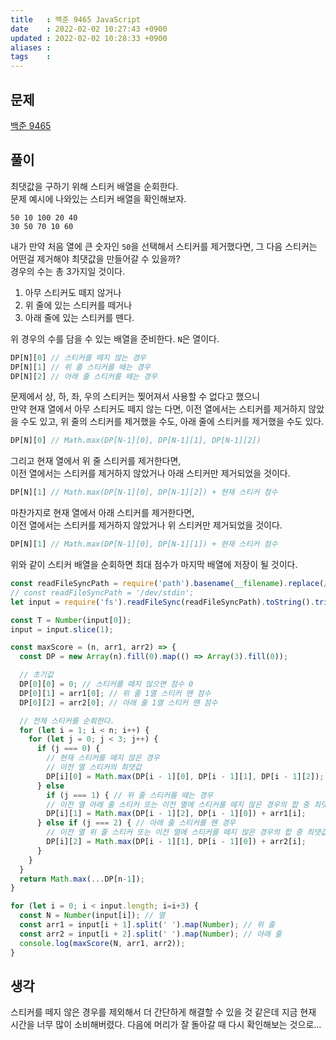 ```yaml
---
title   : 백준 9465 JavaScript 
date    : 2022-02-02 10:27:43 +0900
updated : 2022-02-02 10:28:33 +0900
aliases : 
tags    : 
---
```

## 문제
[백준 9465](https://www.acmicpc.net/problem/9465)

## 풀이
최댓값을 구하기 위해 스티커 배열을 순회한다.   
문제 예시에 나와있는 스티커 배열을 확인해보자.    
```
50 10 100 20 40
30 50 70 10 60
```
내가 만약 처음 열에 큰 숫자인 `50`을 선택해서 스티커를 제거했다면, 그 다음 스티커는 어떤걸 제거해야 최댓값을 만들어갈 수 있을까?  
경우의 수는 총 3가지일 것이다.    
1. 아무 스티커도 떼지 않거나
2. 위 줄에 있는 스티커를 떼거나
3. 아래 줄에 있는 스티커를 뗀다.

위 경우의 수를 담을 수 있는 배열을 준비한다.  `N`은 열이다.  
```javascript
DP[N][0] // 스티커를 떼지 않는 경우
DP[N][1] // 위 줄 스티커를 떼는 경우
DP[N][2] // 아래 줄 스티커를 떼는 경우 
```

문제에서 상, 하, 좌, 우의 스티커는 찢어져서 사용할 수 없다고 했으니  
만약 현재 열에서 아무 스티커도 떼지 않는 다면,  이전 열에서는 스티커를 제거하지 않았을 수도 있고, 위 줄의 스티커를 제거했을 수도, 아래 줄에 스티커를 제거했을 수도 있다.
```javascript
DP[N][0] // Math.max(DP[N-1][0], DP[N-1][1], DP[N-1][2])
```
그리고 현재 열에서 위 줄 스티커를 제거한다면,  
이전 열에서는 스티커를 제거하지 않았거나 아래 스티커만 제거되었을 것이다.  
```javascript
DP[N][1] // Math.max(DP[N-1][0], DP[N-1][2]) + 현재 스티커 점수 
```
마찬가지로 현재 열에서 아래 스티커를 제거한다면,  
이전 열에서는 스티커를 제거하지 않았거나 위 스티커만 제거되었을 것이다.  
```javascript
DP[N][1] // Math.max(DP[N-1][0], DP[N-1][1]) + 현재 스티커 점수 
```
위와 같이 스티커 배열을 순회하면 최대 점수가 마지막 배열에 저장이 될 것이다.  

```javascript
const readFileSyncPath = require('path').basename(__filename).replace(/js$/, 'txt');
// const readFileSyncPath = '/dev/stdin';
let input = require('fs').readFileSync(readFileSyncPath).toString().trim().split("\n");

const T = Number(input[0]);
input = input.slice(1);

const maxScore = (n, arr1, arr2) => {
  const DP = new Array(n).fill(0).map(() => Array(3).fill(0));

  // 초기값
  DP[0][0] = 0; // 스티커를 떼지 않으면 점수 0
  DP[0][1] = arr1[0]; // 위 줄 1열 스티커 뗀 점수 
  DP[0][2] = arr2[0]; // 아래 줄 1열 스티커 뗀 점수

  // 전체 스티커를 순회한다.
  for (let i = 1; i < n; i++) {
    for (let j = 0; j < 3; j++) {
      if (j === 0) {
        // 현재 스티커를 떼지 않은 경우 
        // 이전 열 스티커의 최댓값 
        DP[i][0] = Math.max(DP[i - 1][0], DP[i - 1][1], DP[i - 1][2]);
      } else
        if (j === 1) { // 위 줄 스티커를 떼는 경우 
        // 이전 열 아래 줄 스티커 또는 이전 열에 스티커를 떼지 않은 경우의 합 중 최댓값 
        DP[i][1] = Math.max(DP[i - 1][2], DP[i - 1][0]) + arr1[i]; 
      } else if (j === 2) { // 아래 줄 스티커를 뗀 경우 
        // 이전 열 위 줄 스티커 또는 이전 열에 스티커를 떼지 않은 경우의 합 중 최댓값 
        DP[i][2] = Math.max(DP[i - 1][1], DP[i - 1][0]) + arr2[i];
      }
    }
  }
  return Math.max(...DP[n-1]);
}

for (let i = 0; i < input.length; i=i+3) {
  const N = Number(input[i]); // 열 
  const arr1 = input[i + 1].split(' ').map(Number); // 위 줄
  const arr2 = input[i + 2].split(' ').map(Number); // 아래 줄
  console.log(maxScore(N, arr1, arr2));
}
```

## 생각
스티커를 떼지 않은 경우를 제외해서 더 간단하게 해결할 수 있을 것 같은데 지금 현재 시간을 너무 많이 소비해버렸다. 다음에 머리가 잘 돌아갈 때 다시 확인해보는 것으로...